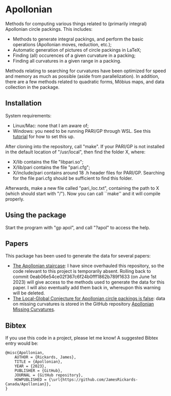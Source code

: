 # Apollonian
Methods for computing various things related to (primarily integral) Apollonian circle packings. This includes:
* Methods to generate integral packings, and perform the basic operations (Apollonian moves, reduction, etc.);
* Automatic generation of pictures of circle packings in LaTeX;
* Finding (all) occurences of a given curvature in a packing;
* Finding all curvatures in a given range in a packing.

Methods relating to searching for curvatures have been optimized for speed and memory as much as possible (aside from parallelization).
In addition, there are a few methods related to quadratic forms, Möbius maps, and data collection in the package.

## Installation
System requirements:
* Linux/Mac: none that I am aware of;
* Windows: you need to be running PARI/GP through WSL. See this [tutorial](https://pari.math.u-bordeaux.fr/PDF/PARIwithWindows.pdf) for how to set this up.

After cloning into the repository, call "make". If your PARI/GP is not installed in the default location of "/usr/local", then find the folder X, where:
* X/lib contains the file "libpari.so";
* X/lib/pari contains the file "pari.cfg";
* X/include/pari contains around 18 .h header files for PARI/GP.
Searching for the file pari.cfg should be sufficient to find this folder.

Afterwards, make a new file called "pari_loc.txt", containing the path to X (which should start with "/"). Now you can call ``make'' and it will compile properly.

## Using the package
Start the program with "gp apol", and call "?apol" to access the help.

## Papers

This package has been used to generate the data for several papers:
* [The Apollonian staircase](https://academic.oup.com/imrn/advance-article/doi/10.1093/imrn/rnad007/7072814?utm_source=authortollfreelink&utm_campaign=imrn&utm_medium=email&guestAccessKey=72a0a7b9-45f7-47f0-900c-b13d85dac729): I have since overhauled this repository, so the code relevant to this project is temporarily absent. Rolling back to commit 0eab06e54ce02f367c6f24b0fff1862b789f1633 (on June 1st 2023) will give access to the methods used to generate the data for this paper. I will also eventually add them back in, whereupon this warning will be deleted.
* [The Local-Global Conjecture for Apollonian circle packings is false](https://arxiv.org/abs/2307.02749): data on missing curvatures is stored in the GitHub repository [Apollonian Missing Curvatures](https://github.com/JamesRickards-Canada/Apollonian-Missing-Curvatures).

## Bibtex

If you use this code in a project, please let me know! A suggested Bibtex entry would be:
```
@misc{Apollonian,
	AUTHOR = {Rickards, James},
	TITLE = {Apollonian},
	YEAR = {2023},
	PUBLISHER = {GitHub},
	JOURNAL = {GitHub repository},
	HOWPUBLISHED = {\url{https://github.com/JamesRickards-Canada/Apollonian}},
}
```
